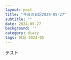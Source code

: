 ```yaml
---
layout: post
title: "今日の日記2024-05-27"
subtitle: ""
date: 2024-05-27
background: ''
category: diary
tags: 日記 2024-05
---
```

テスト